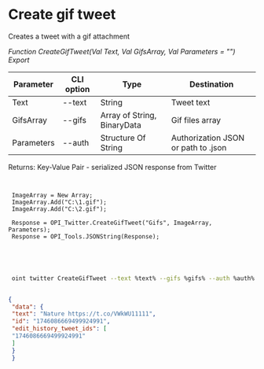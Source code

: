 ﻿---
sidebar_position: 3
---

# Create gif tweet
 Creates a tweet with a gif attachment


*Function CreateGifTweet(Val Text, Val GifsArray, Val Parameters = "") Export*

 | Parameter | CLI option | Type | Destination |
 |-|-|-|-|
 | Text | --text | String | Tweet text |
 | GifsArray | --gifs | Array of String, BinaryData | Gif files array |
 | Parameters | --auth | Structure Of String | Authorization JSON or path to .json |

 
 Returns: Key-Value Pair - serialized JSON response from Twitter

```bsl title="Code example"
	
 
 ImageArray = New Array;
 ImageArray.Add("C:\1.gif");
 ImageArray.Add("C:\2.gif");
 
 Response = OPI_Twitter.CreateGifTweet("Gifs", ImageArray, Parameters);
 Response = OPI_Tools.JSONString(Response);
 

	
```

```sh title="CLI command example"
 
 oint twitter CreateGifTweet --text %text% --gifs %gifs% --auth %auth%


```


```json title="Result"

{
 "data": {
 "text": "Nature https://t.co/VWkWU11111",
 "id": "1746086669499924991",
 "edit_history_tweet_ids": [
 "1746086669499924991"
 ]
 }
 }

```

